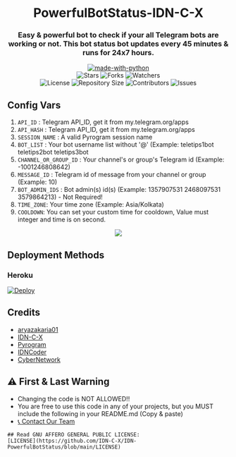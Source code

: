 <h1 align= center> PowerfulBotStatus-IDN-C-X</h1>
<h3 align = center>Easy & powerful bot to check if your all Telegram bots are working or not. This bot status bot updates every 45 minutes & runs for 24x7 hours.</h3>
<p align="center">
<a href="https://python.org"><img src="http://forthebadge.com/images/badges/made-with-python.svg" alt="made-with-python"></a>
<br>
    <img src="https://img.shields.io/github/stars/IDN-C-X/IDN-PowerfulBotStatus?style=for-the-badge" alt="Stars">
    <img src="https://img.shields.io/github/forks/IDN-C-X/IDN-PowerfulBotStatus?style=for-the-badge" alt="Forks">
    <img src="https://img.shields.io/github/watchers/IDN-C-X/IDN-PowerfulBotStatus?style=for-the-badge" alt="Watchers"> 
<br>
    <img src="https://img.shields.io/github/license/IDN-C-X/IDN-PowerfulBotStatus?style=for-the-badge" alt="License">
    <img src="https://img.shields.io/github/repo-size/IDN-C-X/IDN-PowerfulBotStatus?style=for-the-badge" alt="Repository Size">
    <img src="https://img.shields.io/github/contributors/IDN-C-X/IDN-PowerfulBotStatus?style=for-the-badge" alt="Contributors">
    <img src="https://img.shields.io/github/issues/IDN-C-X/IDN-PowerfulBotStatus?style=for-the-badge" alt="Issues">
</p>  

## Config Vars
1. `API_ID` : Telegram API_ID, get it from my.telegram.org/apps
2. `API_HASH` : Telegram API_ID, get it from my.telegram.org/apps
3. `SESSION_NAME` : A valid Pyrogram session name
4. `BOT_LIST` : Your bot username list without '@' (Example: teletips1bot teletips2bot teletips3bot
5. `CHANNEL_OR_GROUP_ID` : Your channel's or group's Telegram id (Example: -1001246808642)
6. `MESSAGE_ID` : Telegram id of message from your channel or group (Example: 10)
7. `BOT_ADMIN_IDS` : Bot admin(s) id(s) (Example: 1357907531 2468097531 3579864213) - Not Required!
8. `TIME_ZONE`: Your time zone (Example: Asia/Kolkata)
9. `COOLDOWN`: You can set your custom time for cooldown, Value must integer and time is on second.

<p align="center">
<img src="https://telegra.ph/file/c6f4e0d6caeed937a414f.jpg">
<p>
 
## Deployment Methods

### Heroku

[![Deploy](https://www.herokucdn.com/deploy/button.svg)](https://heroku.com/deploy?template=https://github.com/IDN-C-X/IDN-PowerfulBotStatus)
    
## Credits
- [aryazakaria01](https://github.com/aryazakaria01)
- [IDN-C-X](https://github.com/IDN-C-X)
- [Pyrogram](https://github.com/pyrogram/pyrogram)
- [IDNCoder](https://t.me/IDNCoderX)
- [CyberNetwork](https://t.me/CyberSupportGroup)

## ⚠️ First & Last Warning

- Changing the code is NOT ALLOWED!!    
- You are free to use this code in any of your projects, but you MUST include the following in your README.md (Copy & paste)
- [📞 Contact Our Team](https://t.me/IDNCoderX)
```
## Read GNU AFFERO GENERAL PUBLIC LICENSE: 
[LICENSE](https://github.com/IDN-C-X/IDN-PowerfulBotStatus/blob/main/LICENSE)
